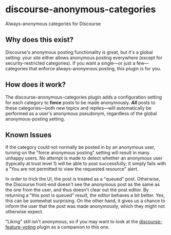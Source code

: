 # discourse-anonymous-categories

Always-anonymous categories for Discourse

## Why does this exist?

Discourse's anonymous posting functionality is great, but it's a global setting: your site either allows anonymous posting everywhere (except for security-restricted categories).  If you want a single—or just a few—categories that enforce always-anonymous posting, this plugin is for you.

## How does it work?

The discourse-anonymous-categories plugin adds a configuration setting for each category to **force** posts to be made anonymously.  _**All**_ posts to these categories—both new topics and replies—will automatically be performed as a user's anonymous pseudonym, regardless of the global anonymous-posting setting.

## Known Issues

If the category could not normally be posted in by an anonymous user, turning on the "force anonymous posting" setting will result in many unhappy users.  No attempt is made to detect whether an anonymous user (typically at trust level 1) will be able to post successfully; it simply fails with a "You are not permitted to view the requested resource" alert.

In order to trick the UI, the post is treated as a "queued" post.  Otherwise, the Discourse front-end doesn't see the anonymous post as the same as the one from the user, and thus doesn't clear out the post editor.  By returning a "this post is queued" result, the editor behaves a bit better.  Yes, this can be somewhat surprising.  On the other hand, it gives us a chance to inform the user that the post was made anonymously, which they might not otherwise expect.

"Liking" still isn't anonymous, so if you may want to look at the [discourse-feature-voting](https://www.github.com/joebuhlig/discourse-feature-voting) plugin as a companion to this one.
